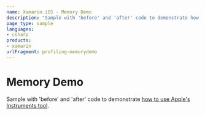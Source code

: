 ```yaml
---
name: Xamarin.iOS - Memory Demo
description: "Sample with 'before' and 'after' code to demonstrate how to use Apple's Instruments tool"
page_type: sample
languages:
- csharp
products:
- xamarin
urlFragment: profiling-memorydemo
---
```

# Memory Demo

Sample with 'before' and 'after' code to demonstrate [how to use Apple's Instruments tool](https://docs.microsoft.com/xamarin/ios/deploy-test/walkthrough-apples-instrument).